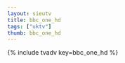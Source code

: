 ```yaml
--- 
layout: sieutv
title: bbc_one_hd
tags: ["uktv"]
thumb: bbc_one_hd
---
```

{% include tvadv key=bbc_one_hd %}
